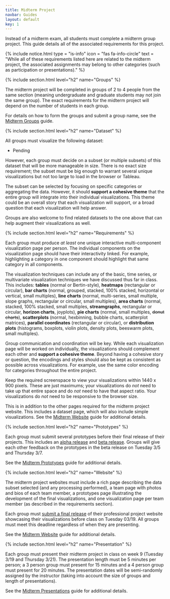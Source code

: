 ```yaml
---
title: Midterm Project
navbar: Guides
layout: default
key: 1
---
```


Instead of a midterm exam, all students must complete a midterm group project. This guide details all of the associated requirements for this project.

{% include notice.html type = "is-info" icon = "fas fa-info-circle" text = "While all of these requirements listed here are related to the midterm project, the associated assignments may belong to other categories (such as participation or presentations)." %}

{% include section.html level="h2" name="Groups" %}

The midterm project will be completed in groups of 2 to 4 people from the same section (meaning undergraduate and graduate students may not join the same group). The exact requirements for the midterm project will depend on the number of students in each group.

For details on how to form the groups and submit a group name, see the [Midterm Groups](/guides/projects/midterm-groups.html) guide.

{% include section.html level="h2" name="Dataset" %}

All groups must visualize the following dataset:

  - Pending

However, each group must decide on a subset (or multiple subsets) of this dataset that will be more manageable in size. There is no exact size requirement; the subset must be big enough to warrant several unique visualizations but not too large to load in the browser or Tableau.

The subset can be selected by focusing on specific categories or aggregating the data. However, it should **support a cohesive theme** that the entire group will integrate into their individual visualizations. This theme could be an overall story that each visualization will support, or a broad question that each visualization will help answer.

Groups are also welcome to find related datasets to the one above that can help augment their visualizations as well.

{% include section.html level="h2" name="Requirements" %}

Each group must produce *at least* one unique interactive multi-component visualization page per person. The individual components on the visualization page should have their interactivity linked. For example, highlighting a category in one component should highlight  that same category in all components.

The visualization techniques can include any of the basic, time series, or multivariate visualization techniques we have discussed thus far in class. This includes: <i class="fas fa-table"></i> **tables** (normal or Bertin-style), <i class="fas fa-grip-horizontal"></i> **heatmaps** (rectangular or circular), <i class="fas fa-chart-bar"></i> **bar charts** (normal, grouped, stacked, 100% stacked, horizontal or vertical, small multiples), <i class="fas fa-chart-line"></i> **line charts** (normal, multi-series, small multiple, slope graphs, rectangular or circular, small multiples), <i class="fas fa-chart-area"></i> **area charts** (normal, stacked, 100% stacked, small multiples, **streamgraphs**, rectangular or circular, **horizon charts**, joyplots), <i class="fas fa-chart-pie"></i> **pie charts** (normal, small multiples, ~~donut charts~~), <i class="fas fa-chart-scatter"></i> **scatterplots** (normal, hexbinning, bubble charts, scatterplot matrices), **parallel coordinates** (rectangular or circular), or **distribution plots** (histograms, boxplots, violin plots, density plots, beeswarm plots, small multiples).

Group communication and coordination will be key. While each visualization page will be worked on individually, the visualizations should complement each other and **support a cohesive theme**. Beyond having a cohesive story or question, the encodings and styles should also be kept as consistent as possible across visualizations. For example, use the same color encoding for categories throughout the entire project.

Keep the required screenspace to view your visualizations within 1440 x 900 pixels. These are just maximums; your visualizations do *not* need to take up that entire space and do *not* need to have that aspect ratio. Your visualizations do *not* need to be responsive to the browser size.

This is in addition to the other pages required for the midterm project website. This includes a dataset page, which will also include simple visualizations. See the [Midterm Website](/guides/projects/midterm-website.html) guide for additional details.

{% include section.html level="h2" name="Prototypes" %}

Each group must submit several prototypes before their final release of their projects. This includes an [alpha release](https://usfca.instructure.com/courses/1582982/assignments/6821963) and [beta release](https://usfca.instructure.com/courses/1582982/assignments/6821964). Groups will give each other feedback on the prototypes in the beta release on Tuesday 3/5 and Thursday 3/7.

See the [Midterm Prototypes](/guides/projects/midterm-prototypes.html) guide for additional details.

{% include section.html level="h2" name="Website" %}

The midterm project websites must include a rich page describing the data subset selected (and any processing performed), a team page with photos and bios of each team member, a prototypes page illustrating the development of the final visualizations, and one visualization page per team member (as described in the requirements section).

Each group must [submit a final release](https://usfca.instructure.com/courses/1582982/assignments/6821965) of their professional project website showcasing their visualizations before class on Tuesday 03/19. All groups must meet this deadline regardless of when they are presenting.

See the [Midterm Website](/guides/projects/midterm-website.html) guide for additional details.

{% include section.html level="h2" name="Presentation" %}

Each group must present their midterm project in class on week 9 (Tuesday 3/19 and Thursday 3/21). The presentation length must be 5 minutes per person; a 3 person group must present for 15 minutes and a 4 person group must present for 20 minutes. The presentation dates will be semi-randomly assigned by the instructor (taking into account the size of groups and length of presentations).

See the [Midterm Presentations](/guides/projects/midterm-presentations.html) guide for additional details.
